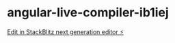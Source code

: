 # angular-live-compiler-ib1iej

[Edit in StackBlitz next generation editor ⚡️](https://stackblitz.com/~/github.com/Swatantra121/angular-live-compiler-ib1iej)